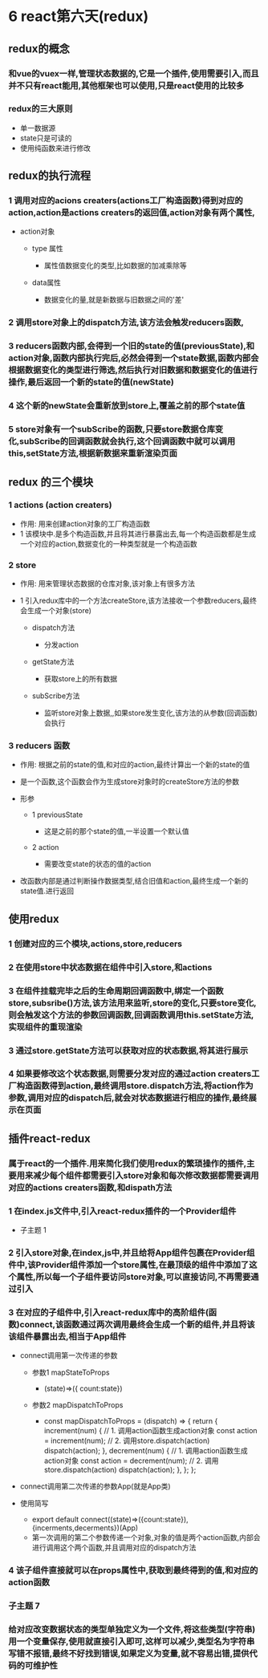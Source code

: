 # 6 react第六天(redux)

## redux的概念

### 和vue的vuex一样,管理状态数据的,它是一个插件,使用需要引入,而且并不只有react能用,其他框架也可以使用,只是react使用的比较多

### redux的三大原则

- 单一数据源
- state只是可读的
- 使用纯函数来进行修改

## redux的执行流程

### 1 调用对应的acions creaters(actions工厂构造函数)得到对应的action,action是actions creaters的返回值,action对象有两个属性,

- action对象

	- type 属性

		- 属性值数据变化的类型,比如数据的加减乘除等

	- data属性

		- 数据变化的量,就是新数据与旧数据之间的'差'

### 2 调用store对象上的dispatch方法,该方法会触发reducers函数,

### 3 reducers函数内部,会得到一个旧的state的值(previousState),和action对象,函数内部执行完后,必然会得到一个state数据,函数内部会根据数据变化的类型进行筛选,然后执行对旧数据和数据变化的值进行操作,最后返回一个新的state的值(newState)

### 4 这个新的newState会重新放到store上,覆盖之前的那个state值

### 5 store对象有一个subScribe的函数,只要store数据仓库变化,subScribe的回调函数就会执行,这个回调函数中就可以调用this,setState方法,根据新数据来重新渲染页面

## redux 的三个模块

### 1 actions (action creaters) 

- 作用: 用来创建action对象的工厂构造函数
- 1 该模块中.是多个构造函数,并且将其进行暴露出去,每一个构造函数都是生成一个对应的action,数据变化的一种类型就是一个构造函数

### 2 store 

- 作用: 用来管理状态数据的仓库对象,该对象上有很多方法
- 1 引入redux库中的一个方法createStore,该方法接收一个参数reducers,最终会生成一个对象(store)

	- dispatch方法

		- 分发action

	- getState方法

		- 获取store上的所有数据

	- subScribe方法

		- 监听store对象上数据,,如果store发生变化,该方法的从参数(回调函数)会执行

### 3  reducers 函数

- 作用: 根据之前的state的值,和对应的action,最终计算出一个新的state的值
- 是一个函数,这个函数会作为生成store对象时的createStore方法的参数
- 形参

	- 1 previousState

		- 这是之前的那个state的值,一半设置一个默认值

	- 2 action

		- 需要改变state的状态的值的action

- 改函数内部是通过判断操作数据类型,结合旧值和action,最终生成一个新的state值.进行返回

## 使用redux

### 1 创建对应的三个模块,actions,store,reducers

### 2 在使用store中状态数据在组件中引入store,和actions

### 3 在组件挂载完毕之后的生命周期回调函数中,绑定一个函数store,subsribe()方法,该方法用来监听,store的变化,只要store变化,则会触发这个方法的参数回调函数,回调函数调用this.setState方法,实现组件的重现渲染

### 3 通过store.getState方法可以获取对应的状态数据,将其进行展示

### 4 如果要修改这个状态数据,则需要分发对应的通过action creaters工厂构造函数得到action,最终调用store.dispatch方法,将action作为参数,调用对应的dispatch后,就会对状态数据进行相应的操作,最终展示在页面

## 插件react-redux

### 属于react的一个插件.用来简化我们使用redux的繁琐操作的插件,主要用来减少每个组件都需要引入store对象和每次修改数据都需要调用对应的actions creaters函数,和dispath方法

### 1 在index.js文件中,引入react-redux插件的一个Provider组件

- 子主题 1

### 2 引入store对象,在index,js中,并且给将App组件包裹在Provider组件中,该Provider组件添加一个store属性,在最顶级的组件中添加了这个属性,所以每一个子组件要访问store对象,可以直接访问,不再需要通过引入

### 3 在对应的子组件中,引入react-redux库中的高阶组件(函数)connect,该函数通过两次调用最终会生成一个新的组件,并且将该该组件暴露出去,相当于App组件

- connect调用第一次传递的参数

	- 参数1 mapStateToProps

		- (state)=>({ count:state})

	- 参数2  mapDispatchToProps

		- const mapDispatchToProps = (dispatch) => {
  return {
    increment(num) {
      // 1. 调用action函数生成action对象
      const action = increment(num);
      // 2. 调用store.dispatch(action)
      dispatch(action);
    },
    decrement(num) {
      // 1. 调用action函数生成action对象
      const action = decrement(num);
      // 2. 调用store.dispatch(action)
      dispatch(action);
    },
  };
};

- connect调用第二次传递的参数App(就是App类)
- 使用简写

	- export default connect((state)=>({count:state}),{incerments,decerments})(App)
	- 第一次调用的第二个参数传递一个对象,对象的值是两个action函数,内部会进行调用这个两个函数,并且调用对应的dispatch方法

### 4 该子组件直接就可以在props属性中,获取到最终得到的值,和对应的action函数

### 子主题 7

###  给对应改变数据状态的类型单独定义为一个文件,将这些类型(字符串)用一个变量保存,使用就直接引入即可,这样可以减少,类型名为字符串写错不报错,最终不好找到错误,如果定义为变量,就不容易出错,提供代码的可维护性

